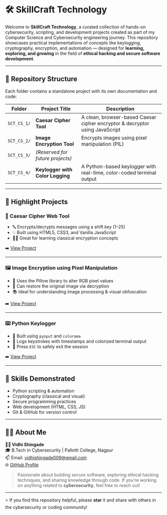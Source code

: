 # 🛠️ SkillCraft Technology

Welcome to **SkillCraft Technology**, a curated collection of hands-on cybersecurity, scripting, and development projects created as part of my Computer Science and Cybersecurity engineering journey. This repository showcases practical implementations of concepts like keylogging, cryptography, encryption, and automation — designed for **learning, exploring, and growing** in the field of **ethical hacking and secure software development**.

---

## 📂 Repository Structure

Each folder contains a standalone project with its own documentation and code:

| Folder        | Project Title                        | Description                                                                 |
|---------------|--------------------------------------|-----------------------------------------------------------------------------|
| `SCT_CS_1/`   | **Caesar Cipher Tool**               | A clean, browser-based Caesar cipher encryptor & decryptor using JavaScript |
| `SCT_CS_2/`   | **Image Encryption Tool**            | Encrypts images using pixel manipulation (PIL)                             |
| `SCT_CS_3/`   | *(Reserved for future projects)*     |                                                                             |
| `SCT_CS_4/`   | **Keylogger with Color Logging**     | A Python-based keylogger with real-time, color-coded terminal output       |

---

## 🔐 Highlight Projects

### 🔸 Caesar Cipher Web Tool
- 🔤 Encrypts/decrypts messages using a shift key (1–25)
- 💡 Built using HTML5, CSS3, and Vanilla JavaScript
- 🧑‍🎓 Great for learning classical encryption concepts

➡️ [View Project](./SCT_CS_1/README.md)

---

### 🖼️ Image Encryption using Pixel Manipulation
- 🎨 Uses the Pillow library to alter RGB pixel values
- 🔄 Can restore the original image via decryption
- 📚 Ideal for understanding image processing & visual obfuscation

➡️ [View Project](./SCT_CS_2/README.md)

---

### ⌨️ Python Keylogger
- 🧠 Built using `pynput` and `colorama`
- 📅 Logs keystrokes with timestamps and colorized terminal output
- 🚨 Press `ESC` to safely exit the session

➡️ [View Project](./SCT_CS_4/README.md)

---

## 🧠 Skills Demonstrated

- Python scripting & automation
- Cryptography (classical and visual)
- Secure programming practices
- Web development (HTML, CSS, JS)
- Git & GitHub for version control

---


## 🙋‍♀️ About Me

**👩‍💻 Vidhi Shingade**  
🎓 B.Tech in Cybersecurity | Pallotti College, Nagpur  
📫 Email: [vidhishingade009@gmail.com](mailto:vidhishingade009@gmail.com)  
🌐 [GitHub Profile](https://github.com/VidhiShingade2004)

> Passionate about building secure software, exploring ethical hacking techniques, and sharing knowledge through code. If you're working on anything related to **cybersecurity**, feel free to reach out!

---

⭐ If you find this repository helpful, please **star** it and share with others in the cybersecurity or coding community!
